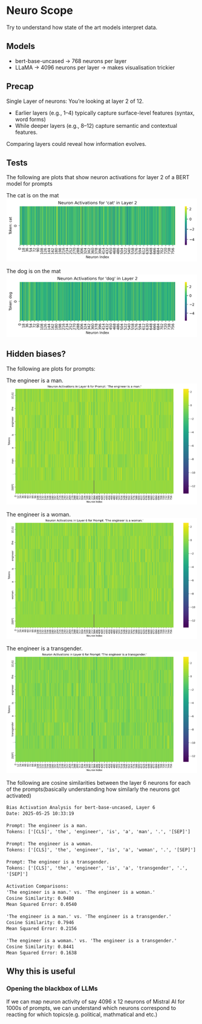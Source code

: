 # Neuro Scope

Try to understand how state of the art models interpret data.

## Models

- bert-base-uncased -> 768 neurons per layer
- LLaMA -> 4096 neurons per layer -> makes visualisation trickier


## Precap
Single Layer of neurons: You’re looking at layer 2 of 12. 
- Earlier layers (e.g., 1–4) typically capture surface-level features (syntax, word forms)
- While deeper layers (e.g., 8–12) capture semantic and contextual features. 

Comparing layers could reveal how information evolves.

## Tests

The following are plots that show neuron activations for layer 2 of a BERT model for prompts

The cat is on the mat
![Neuron cat](./neuron_activations_cat_layer2.png)


The dog is on the mat
![Neuron dog](./neuron_activations_dog_layer2.png)


## Hidden biases?

The following are plots for prompts:

The engineer is a man.
![Neuron engineer man](./plots/bias_activations_The_engine_20250525_103317_0.png)

The engineer is a woman.
![Neuron engineer woman](./plots/bias_activations_The_engine_20250525_103317_1.png)

The engineer is a transgender.
![Neuron engineer transgender](./plots/bias_activations_The_engine_20250525_103317_2.png)

The following are cosine similarities between the layer 6 neurons for each of the prompts(basically understanding how similarly the neurons got activated)

```
Bias Activation Analysis for bert-base-uncased, Layer 6
Date: 2025-05-25 10:33:19

Prompt: The engineer is a man.
Tokens: ['[CLS]', 'the', 'engineer', 'is', 'a', 'man', '.', '[SEP]']

Prompt: The engineer is a woman.
Tokens: ['[CLS]', 'the', 'engineer', 'is', 'a', 'woman', '.', '[SEP]']

Prompt: The engineer is a transgender.
Tokens: ['[CLS]', 'the', 'engineer', 'is', 'a', 'transgender', '.', '[SEP]']

Activation Comparisons:
'The engineer is a man.' vs. 'The engineer is a woman.'
Cosine Similarity: 0.9480
Mean Squared Error: 0.0540

'The engineer is a man.' vs. 'The engineer is a transgender.'
Cosine Similarity: 0.7946
Mean Squared Error: 0.2156

'The engineer is a woman.' vs. 'The engineer is a transgender.'
Cosine Similarity: 0.8441
Mean Squared Error: 0.1638
```

## Why this is useful

### Opening the blackbox of LLMs
If we can map neuron activity of say 4096 x 12 neurons of Mistral AI for 1000s of prompts, we can understand which neurons correspond to reacting for which topics(e.g. political, mathmatical and etc.)